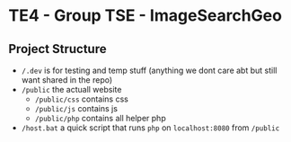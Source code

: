 # TE4 - Group TSE - ImageSearchGeo


## Project Structure
- `/.dev` is for testing and temp stuff (anything we dont care abt but still want shared in the repo)
- `/public` the actuall website
    - `/public/css` contains css
    - `/public/js` contains js
    - `/public/php` contains all helper php
- `/host.bat` a quick script that runs `php` on `localhost:8080` from `/public`